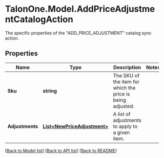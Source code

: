 # TalonOne.Model.AddPriceAdjustmentCatalogAction
The specific properties of the \"ADD_PRICE_ADJUSTMENT\" catalog sync action. 
## Properties

Name | Type | Description | Notes
------------ | ------------- | ------------- | -------------
**Sku** | **string** | The SKU of the item for which the price is being adjusted. | 
**Adjustments** | [**List&lt;NewPriceAdjustment&gt;**](NewPriceAdjustment.md) | A list of adjustments to apply to a given item. | 

[[Back to Model list]](../README.md#documentation-for-models) [[Back to API list]](../README.md#documentation-for-api-endpoints) [[Back to README]](../README.md)

